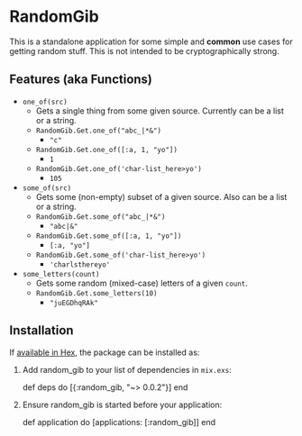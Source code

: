 # RandomGib

This is a standalone application for some simple and **common** use cases for
getting random stuff. This is not intended to be cryptographically strong.

## Features (aka Functions)
* `one_of(src)`
  * Gets a single thing from some given source. Currently can be a list or
    a string.
  * `RandomGib.Get.one_of("abc_|*&")`
    * `"c"`
  * `RandomGib.Get.one_of([:a, 1, "yo"])`
    * `1`
  * `RandomGib.Get.one_of('char-list_here>yo')`
    * `105`
* `some_of(src)`
  * Gets some (non-empty) subset of a given source. Also can be a list or a string.
  * `RandomGib.Get.some_of("abc_|*&")`
    * `"abc|&"`
  * `RandomGib.Get.some_of([:a, 1, "yo"])`
    * `[:a, "yo"]`
  * `RandomGib.Get.some_of('char-list_here>yo')`
    * `'charlsthereyo'`
* `some_letters(count)`
  * Gets some random (mixed-case) letters of a given `count`.
  * `RandomGib.Get.some_letters(10)`
    * `"juEGDhqRAk"`

## Installation

If [available in Hex](https://hex.pm/docs/publish), the package can be installed as:

  1. Add random_gib to your list of dependencies in `mix.exs`:

        def deps do
          [{:random_gib, "~> 0.0.2"}]
        end

  2. Ensure random_gib is started before your application:

        def application do
          [applications: [:random_gib]]
        end
